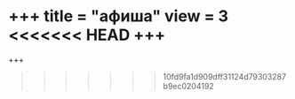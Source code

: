 +++
title = "афиша"
view = 3
<<<<<<< HEAD
+++
=======
+++
>>>>>>> 10fd9fa1d909dff31124d79303287b9ec0204192
